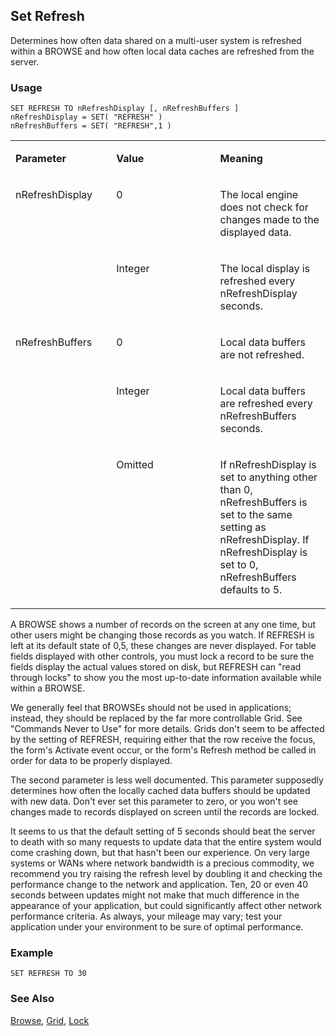 ## Set Refresh

Determines how often data shared on a multi-user system is refreshed within a BROWSE and how often local data caches are refreshed from the server.

### Usage

```foxpro
SET REFRESH TO nRefreshDisplay [, nRefreshBuffers ]
nRefreshDisplay = SET( "REFRESH" )
nRefreshBuffers = SET( "REFRESH",1 )
```
<table>
<tr>
  <td width="32%" valign="top">
  <p><b>Parameter</b></p>
  </td>
  <td width="23%" valign="top">
  <p><b>Value</b></p>
  </td>
  <td width="45%" valign="top">
  <p><b>Meaning</b></p>
  </td>
 </tr>
<tr>
  <td width="32%" rowspan="2" valign="top">
  <p>nRefreshDisplay</p>
  </td>
  <td width="23%" valign="top">
  <p>0</p>
  </td>
  <td width="45%" valign="top">
  <p>The local engine does not check for changes made to the displayed data.</p>
  </td>
 </tr>
<tr>
  <td width="33%" valign="top">
  <p>Integer</p>
  </td>
  <td width="67%" valign="top">
  <p>The local display is refreshed every nRefreshDisplay seconds.</p>
  </td>
 </tr>
<tr>
  <td width="32%" rowspan="3" valign="top">
  <p>nRefreshBuffers</p>
  </td>
  <td width="23%" valign="top">
  <p>0</p>
  </td>
  <td width="45%" valign="top">
  <p>Local data buffers are not refreshed.</p>
  </td>
 </tr>
<tr>
  <td width="33%" valign="top">
  <p>Integer</p>
  </td>
  <td width="67%" valign="top">
  <p>Local data buffers are refreshed every nRefreshBuffers seconds.</p>
  </td>
 </tr>
<tr>
  <td width="33%" valign="top">
  <p>Omitted</p>
  </td>
  <td width="67%" valign="top">
  <p>If nRefreshDisplay is set to anything other than 0, nRefreshBuffers is set to the same setting as nRefreshDisplay. If nRefreshDisplay is set to 0, nRefreshBuffers defaults to 5.</p>
  </td>
 </tr>
</table>

A BROWSE shows a number of records on the screen at any one time, but other users might be changing those records as you watch. If REFRESH is left at its default state of 0,5, these changes are never displayed. For table fields displayed with other controls, you must lock a record to be sure the fields display the actual values stored on disk, but REFRESH can "read through locks" to show you the most up-to-date information available while within a BROWSE.

We generally feel that BROWSEs should not be used in applications; instead, they should be replaced by the far more controllable Grid. See "Commands Never to Use" for more details. Grids don't seem to be affected by the setting of REFRESH, requiring either that the row receive the focus, the form's Activate event occur, or the form's Refresh method be called in order for data to be properly displayed.

The second parameter is less well documented. This parameter supposedly determines how often the locally cached data buffers should be updated with new data. Don't ever set this parameter to zero, or you won't see changes made to records displayed on screen until the records are locked. 

It seems to us that the default setting of 5 seconds should beat the server to death with so many requests to update data that the entire system would come crashing down, but that hasn't been our experience. On very large systems or WANs where network bandwidth is a precious commodity, we recommend you try raising the refresh level by doubling it and checking the performance change to the network and application. Ten, 20 or even 40 seconds between updates might not make that much difference in the appearance of your application, but could significantly affect other network performance criteria. As always, your mileage may vary; test your application under your environment to be sure of optimal performance.

### Example

```foxpro
SET REFRESH TO 30
```
### See Also

[Browse](s4g062.md), [Grid](s4g488.md), [Lock](s4g204.md)
